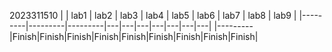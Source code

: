 2023311510
|          | lab1 | lab2 | lab3 | lab4 | lab5 | lab6 | lab7 | lab8 | lab9 |
|---------|---------|---------|---|---|---|---|---|---|---|
|---------|Finish|Finish|Finish|Finish|Finish|Finish|Finish|Finish|Finish|

